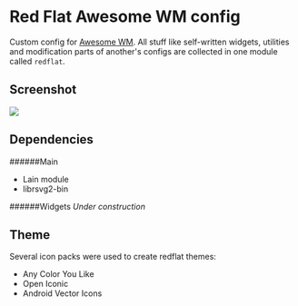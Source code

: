 # Red Flat Awesome WM config
Custom config for [Awesome WM](http://awesome.naquadah.org). All stuff like self-written widgets, utilities and modification parts of another's configs are collected in one module called `redflat`.

Screenshot
----------
[//]: # (TODO:relative link to image)
![](https://github.com/worron/awesome-config/wiki/images/clear.png)

Dependencies
------------
######Main
* Lain module
* librsvg2-bin

######Widgets
*Under construction*

Theme
-----
Several icon packs were used to create redflat themes:
* Any Color You Like
* Open Iconic
* Android Vector Icons
